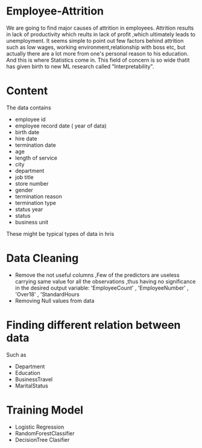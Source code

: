 # Employee-Attrition
We are going to find major causes of attrition in employees. Attrition results in lack of productivity which reults in lack of profit ,which ultimately leads to unemployment. It seems simple to point out few factors behind attrition such as low wages, working environment,relationship with boss etc, but actually there are a lot more from one's personal reason to his education. And this is where Statistics come in. This field of concern is so wide thatit has given birth to new ML research called "Interpretability".

# Content
The data contains
* employee id
* employee record date ( year of data)
* birth date
* hire date
* termination date
* age
* length of service
* city
* department
* job title
* store number
* gender
* termination reason
* termination type
* status year
* status
* business unit

These might be typical types of data in hris
 
 # Data Cleaning
 * Remove the not useful columns ,Few of the predictors are useless carrying same value for all the observations ,thus having no significance in the desired output variable:
  'EmployeeCount' ,  'EmployeeNumber' ,  'Over18' , 'StandardHours
 * Removing Null values from data
 
 # Finding different relation between data
 Such as 
 * Department
 * Education
 * BusinessTravel
 * MaritalStatus
 
 # Training Model 
 * Logistic Regression
 * RandomForestClassifier
 * DecisionTree Clasifier
